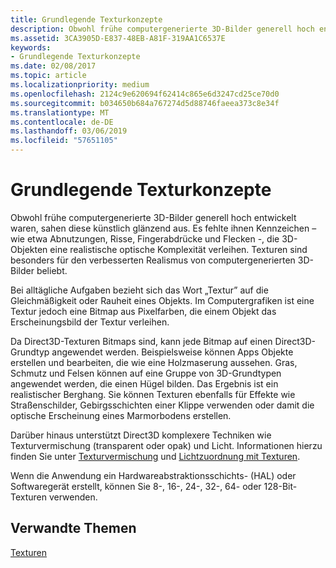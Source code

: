 ```yaml
---
title: Grundlegende Texturkonzepte
description: Obwohl frühe computergenerierte 3D-Bilder generell hoch entwickelt waren, sahen diese künstlich glänzend aus.
ms.assetid: 3CA3905D-E837-48EB-A81F-319AA1C6537E
keywords:
- Grundlegende Texturkonzepte
ms.date: 02/08/2017
ms.topic: article
ms.localizationpriority: medium
ms.openlocfilehash: 2124c9e620694f62414c865e6d3247cd25ce70d0
ms.sourcegitcommit: b034650b684a767274d5d88746faeea373c8e34f
ms.translationtype: MT
ms.contentlocale: de-DE
ms.lasthandoff: 03/06/2019
ms.locfileid: "57651105"
---
```

# <a name="basic-texturing-concepts"></a>Grundlegende Texturkonzepte


Obwohl frühe computergenerierte 3D-Bilder generell hoch entwickelt waren, sahen diese künstlich glänzend aus. Es fehlte ihnen Kennzeichen – wie etwa Abnutzungen, Risse, Fingerabdrücke und Flecken -, die 3D-Objekten eine realistische optische Komplexität verleihen. Texturen sind besonders für den verbesserten Realismus von computergenerierten 3D-Bilder beliebt.

Bei alltägliche Aufgaben bezieht sich das Wort „Textur” auf die Gleichmäßigkeit oder Rauheit eines Objekts. Im Computergrafiken ist eine Textur jedoch eine Bitmap aus Pixelfarben, die einem Objekt das Erscheinungsbild der Textur verleihen.

Da Direct3D-Texturen Bitmaps sind, kann jede Bitmap auf einen Direct3D-Grundtyp angewendet werden. Beispielsweise können Apps Objekte erstellen und bearbeiten, die wie eine Holzmaserung aussehen. Gras, Schmutz und Felsen können auf eine Gruppe von 3D-Grundtypen angewendet werden, die einen Hügel bilden. Das Ergebnis ist ein realistischer Berghang. Sie können Texturen ebenfalls für Effekte wie Straßenschilder, Gebirgsschichten einer Klippe verwenden oder damit die optische Erscheinung eines Marmorbodens erstellen.

Darüber hinaus unterstützt Direct3D komplexere Techniken wie Texturvermischung (transparent oder opak) und Licht. Informationen hierzu finden Sie unter [Texturvermischung](texture-blending.md) und [Lichtzuordnung mit Texturen](light-mapping-with-textures.md).

Wenn die Anwendung ein Hardwareabstraktionsschichts- (HAL) oder Softwaregerät erstellt, können Sie 8-, 16-, 24-, 32-, 64- oder 128-Bit-Texturen verwenden.

## <a name="span-idrelated-topicsspanrelated-topics"></a><span id="related-topics"></span>Verwandte Themen


[Texturen](textures.md)

 

 




